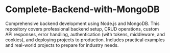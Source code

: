 # Complete-Backend-with-MongoDB
Comprehensive backend development using Node.js and MongoDB. This repository covers professional backend setup, CRUD operations, custom API responses, error handling, authentication (with tokens, middleware, and cookies), and deploying projects to production. Includes practical examples and real-world projects to prepare for industry needs.
